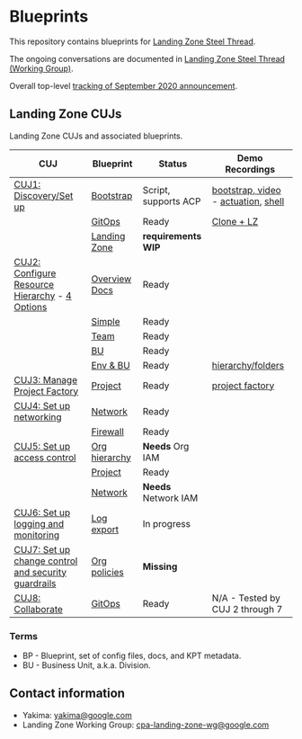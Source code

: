 # Blueprints

This repository contains blueprints for
[Landing Zone Steel Thread](http://go/cpa-landing-zone).

The ongoing conversations are documented in
[Landing Zone Steel Thread (Working Group)](http://go/cpa-landing-zone-notes).

Overall top-level
[tracking of September 2020 announcement](http://go/cpaseptemberlaunch-demoeap-tracker).

## Landing Zone CUJs

Landing Zone CUJs and associated blueprints.

| CUJ                                                      | Blueprint                        | Status                | Demo Recordings                                                                     |
| -------------------------------------------------------- | -------------------------------- | --------------------- | ----------------------------------------------------------------------------------- |
| [CUJ1: Discovery/Set up][1]                              | [Bootstrap]                      | Script, supports ACP  | [bootstrap, video][demo-1a] - [actuation][demo-1b], [shell](./demos/bootstrap.cast) |
|                                                          | [GitOps](/csr-git-ops-pipeline/) | Ready                 | [Clone + LZ](./demos/lz.cast)                                                       |
|                                                          | [Landing Zone](/landing-zone/)   | **requirements WIP**  |                                                                                     |
| [CUJ2: Configure Resource Hierarchy][2] - [4 Options][9] | [Overview Docs](/hierarchy)      | Ready                 |                                                                                     |
|                                                          | [Simple](/hierarchy/simple)      | Ready                 |                                                                                     |
|                                                          | [Team](/hierarchy/team)          | Ready                 |                                                                                     |
|                                                          | [BU](/hierarchy/bu)              | Ready                 |                                                                                     |
|                                                          | [Env & BU](/hierarchy/env-bu)    | Ready                 | [hierarchy/folders][demo-2]                                                         |
| [CUJ3: Manage Project Factory][3]                        | [Project](/project/)             | Ready                 | [project factory][demo-3]                                                           |
| [CUJ4: Set up networking][4]                             | [Network](/network/)             | Ready                 |                                                                                     |
|                                                          | [Firewall](/firewall/)           | Ready                 |                                                                                     |
| [CUJ5: Set up access control][5]                         | [Org hierarchy](/hierarchy/)     | **Needs** Org IAM     |                                                                                     |
|                                                          | [Project](/project/)             | Ready                 |                                                                                     |
|                                                          | [Network](/network/)             | **Needs** Network IAM |                                                                                     |
| [CUJ6: Set up logging and monitoring][6]                 | [Log export](/log-export/)       | In progress           |                                                                                     |
| [CUJ7: Set up change control and security guardrails][7] | [Org policies](/policies/)       | **Missing**           |                                                                                     |
| [CUJ8: Collaborate][8]                                   | [GitOps](/csr-git-ops-pipeline/) | Ready                 | N/A - Tested by CUJ 2 through 7                                                     |

[bootstrap]: https://cnrm.git.corp.google.com/yakima/+/refs/heads/master/bootstrap/script
[1]: https://docs.google.com/document/d/1uaWE2_MZs5GDA1jRbs5EcCdL2nBNQ6YQiINxtnhcTsM/edit#heading=h.umcqf3j6dgca
[2]: https://docs.google.com/document/d/1uaWE2_MZs5GDA1jRbs5EcCdL2nBNQ6YQiINxtnhcTsM/edit#heading=h.qz2xkc2cigyf
[3]: https://docs.google.com/document/d/1uaWE2_MZs5GDA1jRbs5EcCdL2nBNQ6YQiINxtnhcTsM/edit#heading=h.gzafg45s2dia
[4]: https://docs.google.com/document/d/1uaWE2_MZs5GDA1jRbs5EcCdL2nBNQ6YQiINxtnhcTsM/edit#heading=h.mcvs0p4rkqom
[5]: https://docs.google.com/document/d/1uaWE2_MZs5GDA1jRbs5EcCdL2nBNQ6YQiINxtnhcTsM/edit#heading=h.az9d5mlq0s19
[6]: https://docs.google.com/document/d/1uaWE2_MZs5GDA1jRbs5EcCdL2nBNQ6YQiINxtnhcTsM/edit#heading=h.bute9ap5doug
[7]: https://docs.google.com/document/d/1uaWE2_MZs5GDA1jRbs5EcCdL2nBNQ6YQiINxtnhcTsM/edit#heading=h.mhglvdi4aeu2
[8]: https://docs.google.com/document/d/1uaWE2_MZs5GDA1jRbs5EcCdL2nBNQ6YQiINxtnhcTsM/edit#heading=h.h301nyjgayyf
[9]: http://go/org-hierarchy-options
[demo-1a]: https://drive.google.com/file/d/1eUVWmLB_Hm4BFV4gsh805-jD_r9swA9f/view
[demo-1b]: https://drive.google.com/file/d/1ui45VLO8M8FoQCzFnDojrMYSKz_MVBHn/view
[demo-2]: https://drive.google.com/file/d/1_0VmcIHNHREOnm_FxaA4BDSl1azD5zj4/view
[demo-3]: https://drive.google.com/file/d/1PdeTxQFoy9kEB2c0h5DWjA4Zjhzh44LX/view

### Terms

- BP - Blueprint, set of config files, docs, and KPT metadata.
- BU - Business Unit, a.k.a. Division.

## Contact information

- Yakima: yakima@google.com
- Landing Zone Working Group: cpa-landing-zone-wg@google.com
